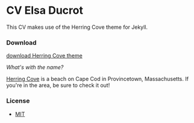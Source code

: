 CV Elsa Ducrot
===============


This CV makes use of the Herring Cove theme for Jekyll.


### Download

[download Herring Cove theme](https://github.com/arnp/herring-cove/archive/master.zip)

*What's with the name?*

[Herring Cove](http://www.capecodbeachchair.com/beachguide/index.cfm?page=3&BeachID=5) is a beach on Cape Cod in Provincetown, Massachusetts. If you're in the area, be sure to check it out!

### License
* [MIT](http://opensource.org/licenses/MIT)